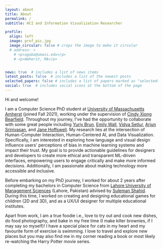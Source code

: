```yaml
---
layout: about
title: About
permalink: /
subtitle: HCI and Information Visualization Researcher

profile:
  align: left
  image: prof_pic.jpg
  image_circular: false # crops the image to make it circular
  # address: >
    # <p>agaba@umass.edu</p>
    # <p>Amherst, MA</p>


news: true  # includes a list of news items
latest_posts: false  # includes a list of the newest posts
selected_papers: false # includes a list of papers marked as "selected={true}"
social: true  # includes social icons at the bottom of the page
---
```


Hi and welcome!

I am a Computer Science PhD student at <a href='https://www.cics.umass.edu/'>University of Massachusetts Amherst</a> (joined Fall 2021), working under the supervision of <a href='https://cyxiong.com/'>Cindy Xiong Bearfield</a>. Throughout my journey, I've had the opportunity to collaborate with some great people including <a href='https://people.cs.umass.edu/~brun/'>Yuriy Brun</a>, <a href='https://emilywall.github.io/'>Emily Wall</a>, <a href='https://www.tableau.com/research/people/vidya-setlur'>Vidya Setlur</a>, <a href='https://arjun010.github.io/'>Arjun Srinivasan</a>, and <a href='https://jhoffswell.github.io/#About'>Jane Hoffswell</a>.
My research lies at the intersection of Human-Computer Interaction, Human-Centered AI, and Data Visualization. Specifically, I am interested in exploring how language and visual design influence users' perceptions of bias in machine learning systems and impact their trust. My goal is to provide actionable guidelines for designers and developers to create more ethical and transparent ML-driven interfaces, empowering users to engage critically and make more informed decisions. Additionally, I am passionate about making technology more accessible and inclusive.

Before embarking on my PhD journey, I worked for about 2 years after completing my bachelors in Computer Science from <a href='https://lums.edu.pk/'>Lahore University of Management Sciences</a> (Lahore, Pakistan) advised by <a href='https://lums.edu.pk/lums_employee/4407'>Suleman Shahid</a>. During this time, I worked on creating and designing educational games for children (2D and 3D), and as a UX/UI designer for multiple educational institutes.

Apart from work, I am a true foodie i.e., love to try out and cook new dishes, do food photography, and bake in my free time (I make killer brownies, if I may say so myself)! I have a special place for cats in my heart and my favourite form of exercise is swimming. I love to travel and explore new places but you may also find me in my corner reading a book or most likely re-watching the Harry Potter movie series.
